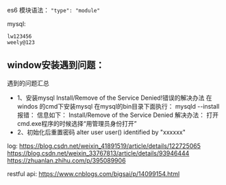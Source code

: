 
es6 模块语法： `"type": "module"`

mysql:

```
lw123456
weely@123
```
## window安装遇到问题：
 遇到的问题汇总
 
* 1、安装mysql Install/Remove of the Service Denied!错误的解决办法
 在windos 的cmd下安装mysql
在mysql的bin目录下面执行： mysqld --install
报错：
信息如下：
Install/Remove of the Service Denied
解决办法：
打开cmd.exe程序的时候选择“用管理员身份打开”
* 2、初始化后重置密码
alter user user() identified by "xxxxxx"

log:
https://blog.csdn.net/weixin_41891519/article/details/122725065
https://blog.csdn.net/weixin_33767813/article/details/93946444
https://zhuanlan.zhihu.com/p/395089906

restful api:
https://www.cnblogs.com/bigsai/p/14099154.html

